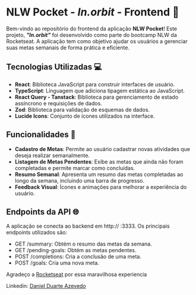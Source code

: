 # NLW Pocket - *In.orbit* - Frontend 🚀

Bem-vindo ao repositório do frontend da aplicação **NLW Pocket**! Este projeto, ***"In.orbit"*** foi desenvolvido como parte do bootcamp NLW da Rocketseat. A aplicação tem como objetivo ajudar os usuários a gerenciar suas metas semanais de forma prática e eficiente.

## Tecnologias Utilizadas 💻

- **React**: Biblioteca JavaScript para construir interfaces de usuário.
- **TypeScript**: Linguagem que adiciona tipagem estática ao JavaScript.
- **React Query - Tanstack**: Biblioteca para gerenciamento de estado assíncrono e requisições de dados.
- **Zod**: Biblioteca para validação de esquemas de dados.
- **Lucide Icons**: Conjunto de ícones utilizados na interface.

## Funcionalidades 🌟

- **Cadastro de Metas**: Permite ao usuário cadastrar novas atividades que deseja realizar semanalmente.
- **Listagem de Metas Pendentes**: Exibe as metas que ainda não foram completadas e permite marcar como concluídas.
- **Resumo Semanal**: Apresenta um resumo das metas completadas ao longo da semana, incluindo uma barra de progresso.
- **Feedback Visual**: Ícones e animações para melhorar a experiência do usuário.

## Endpoints da API 🌐
A aplicação se conecta ao backend em http://  :3333. Os principais endpoints utilizados são:

- GET /summary: Obtém o resumo das metas da semana.
- GET /pending-goals: Obtém as metas pendentes.
- POST /completions: Cria a conclusão de uma meta.
- POST /goals: Cria uma nova meta.

Agradeço a [Rocketseat](https://www.rocketseat.com.br/) por essa maravilhosa experiencia

Linkedin: [Daniel Duarte Azevedo](https://www.linkedin.com/in/daniel-duarte-azevedo-64590a167/)
